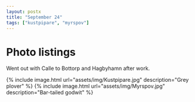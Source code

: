 ```yaml
---
layout: postx
title: "September 24"
tags: ["kustpipare", "myrspov"]
---
```

# Photo listings
Went out with Calle to Bottorp and Hagbyhamn after work.

{% include image.html url="assets/img/Kustpipare.jpg" description="Grey plover" %}
{% include image.html url="assets/img/Myrspov.jpg" description="Bar-tailed godwit" %}
